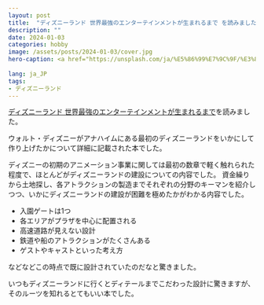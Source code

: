 ```yaml
---
layout: post
title:  "ディズニーランド 世界最強のエンターテインメントが生まれるまで を読みました"
description: ""
date: 2024-01-03
categories: hobby
image: /assets/posts/2024-01-03/cover.jpg
hero-caption: <a href="https://unsplash.com/ja/%E5%86%99%E7%9C%9F/%E3%83%8D%E3%82%BA%E3%83%9F%E3%81%AE%E3%82%B3%E3%83%B3%E3%82%AF%E3%83%AA%E3%83%BC%E3%83%88%E5%83%8F%E3%82%92%E6%8C%81%E3%81%A4%E7%94%B7-DUgYdLxVEPM?utm_content=creditCopyText&utm_medium=referral&utm_source=unsplash">Unsplash</a>の<a href="https://unsplash.com/ja/@travisgergen?utm_content=creditCopyText&utm_medium=referral&utm_source=unsplash">Travis Gergen</a>が撮影した写真
  
lang: ja_JP
tags:
- ディズニーランド
---
```


[ディズニーランド 世界最強のエンターテインメントが生まれるまで](https://amzn.asia/d/2st8VLY)を読みました。

ウォルト・ディズニーがアナハイムにある最初のディズニーランドをいかにして作り上げたかについて詳細に記載された本でした。

ディズニーの初期のアニメーション事業に関しては最初の数章で軽く触れられた程度で、ほとんどがディズニーランドの建設についての内容でした。
資金繰りから土地探し、各アトラクションの製造までそれぞれの分野のキーマンを紹介しつつ、いかにディズニーランドの建設が困難を極めたかがわかる内容でした。

- 入園ゲートは1つ
- 各エリアがプラザを中心に配置される
- 高速道路が見えない設計
- 鉄道や船のアトラクションがたくさんある
- ゲストやキャストといった考え方

などなどこの時点で既に設計されていたのだなと驚きました。

いつもディズニーランドに行くとディテールまでこだわった設計に驚きますが、そのルーツを知れるとてもいい本でした。